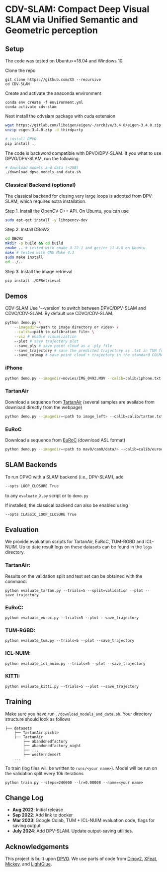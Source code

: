 # CDV-SLAM: Compact Deep Visual SLAM via Unified Semantic and Geometric perception
## Setup
The code was tested on Ubuntu>=18.04 and Windows 10.</br>

Clone the repo
```
git clone https://github.com/XX --recursive
cd CDV-SLAM
```
Create and activate the anaconda environment
```
conda env create -f environment.yml
conda activate cdv-slam
```

Next install the cdvslam package with cuda extension
```bash
wget https://gitlab.com/libeigen/eigen/-/archive/3.4.0/eigen-3.4.0.zip
unzip eigen-3.4.0.zip -d thirdparty

# install DPVO
pip install .
```

The code is backword compatible with DPVO/DPV-SLAM. If you what to use DPVO/DPV-SLAM, run the following:
```bash
# download models and data (~2GB)
./download_dpvo_models_and_data.sh
```

### Classical Backend (optional)

The classical backend for closing very large loops is adopted from DPV-SLAM, which requires extra installation.

Step 1. Install the OpenCV C++ API. On Ubuntu, you can use
```bash
sudo apt-get install -y libopencv-dev
```
Step 2. Install DBoW2
```bash
cd DBoW2
mkdir -p build && cd build
cmake .. # tested with cmake 3.22.1 and gcc/cc 11.4.0 on Ubuntu
make # tested with GNU Make 4.3
sudo make install
cd ../..
```

Step 3. Install the image retrieval
```bash
pip install ./DPRetrieval
```

## Demos
CDV-SLAM
Use '--version' to switch between DPVO/DPV-SLAM and CDVO/CDV-SLAM. By default use CDVO/CDV-SLAM.

```bash
python demo.py \
    --imagedir=<path to image directory or video> \
    --calib=<path to calibration file> \
    --viz # enable visualization
    --plot # save trajectory plot
    --save_ply # save point cloud as a .ply file
    --save_trajectory # save the predicted trajectory as .txt in TUM format
    --save_colmap # save point cloud + trajectory in the standard COLMAP text format
```

### iPhone
```bash
python demo.py --imagedir=movies/IMG_0492.MOV --calib=calib/iphone.txt --stride=5 --plot --viz
```

### TartanAir
Download a sequence from [TartanAir](https://theairlab.org/tartanair-dataset/) (several samples are availabe from download directly from the webpage)
```bash
python demo.py --imagedir=<path to image_left> --calib=calib/tartan.txt --stride=1 --plot --viz
```

### EuRoC
Download a sequence from [EuRoC](https://projects.asl.ethz.ch/datasets/doku.php?id=kmavvisualinertialdatasets) (download ASL format)
```bash
python demo.py --imagedir=<path to mav0/cam0/data/> --calib=calib/euroc.txt --stride=2 --plot --viz
```

## SLAM Backends
To run DPVO with a SLAM backend (i.e., DPV-SLAM), add
```bash
--opts LOOP_CLOSURE True
```
to any `evaluate_X.py` script or to `demo.py`

If installed, the classical backend can also be enabled using 
```
--opts CLASSIC_LOOP_CLOSURE True
```

## Evaluation
We provide evaluation scripts for TartanAir, EuRoC, TUM-RGBD and ICL-NUIM. Up to date result logs on these datasets can be found in the `logs` directory.

### TartanAir:
Results on the validation split and test set can be obtained with the command:
```
python evaluate_tartan.py --trials=5 --split=validation --plot --save_trajectory
```

### EuRoC:
```
python evaluate_euroc.py --trials=5 --plot --save_trajectory
```

### TUM-RGBD:
```
python evaluate_tum.py --trials=5 --plot --save_trajectory
```

### ICL-NUIM:
```
python evaluate_icl_nuim.py --trials=5 --plot --save_trajectory
```

### KITTI:
```
python evaluate_kitti.py --trials=5 --plot --save_trajectory
```

## Training
Make sure you have run `./download_models_and_data.sh`. Your directory structure should look as follows

```Shell
├── datasets
    ├── TartanAir.pickle
    ├── TartanAir
        ├── abandonedfactory
        ├── abandonedfactory_night
        ├── ...
        ├── westerndesert
    ...
```

To train (log files will be written to `runs/<your name>`). Model will be run on the validation split every 10k iterations
```
python train.py --steps=240000 --lr=0.00008 --name=<your name>
```

## Change Log
* **Aug 2022**: Initial release
* **Sep 2022**: Add link to docker
* **Mar 2023**: Google Colab, TUM + ICL-NUIM evaluation code, flags for saving output
* **July 2024**: Add DPV-SLAM. Update output-saving utilities.


## Acknowledgements
This project is built upon
[DPVO](https://github.com/princeton-vl/DPVO).
We use parts of code from
[Dinov2](https://github.com/facebookresearch/dinov2),
[XFeat](https://github.com/verlab/accelerated_features),
[Mickey](https://github.com/nianticlabs/mickey),
and [LightGlue](https://github.com/cvg/LightGlue).
